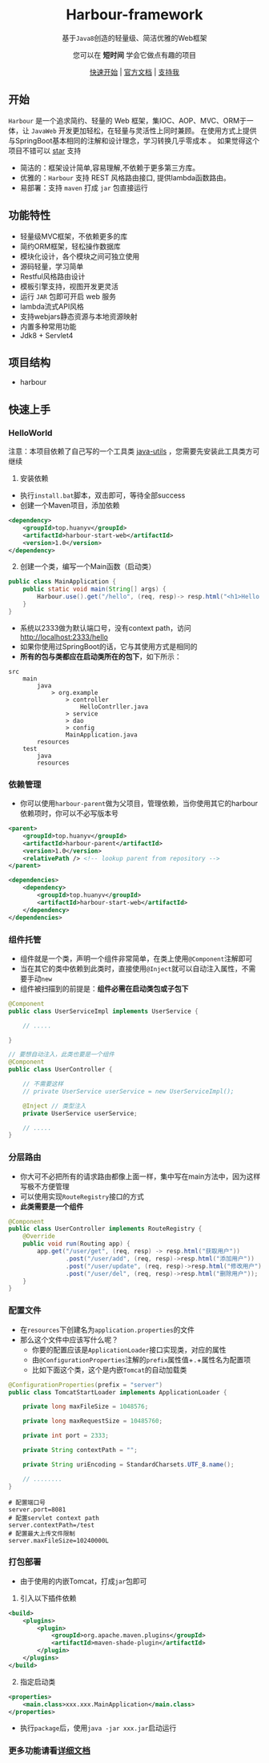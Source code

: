 <h1 align="center">Harbour-framework</h1>
<p align="center">基于<code>Java8</code>创造的轻量级、简洁优雅的Web框架 </p>
<p align="center">您可以在 <b>短时间</b> 学会它做点有趣的项目</p>
<p align="center">
    <a href="#开始" target="_self">快速开始</a> | 
    <a href="http://harbour.huanyv.top" target="_blank">官方文档</a> | 
    <a href="https://github.com/huanyv/harbour-framework" target="_blank">支持我</a> 
</p>

## 开始

`Harbour` 是一个追求简约、轻量的 Web 框架，集IOC、AOP、MVC、ORM于一体，让 `JavaWeb` 开发更加轻松，在轻量与灵活性上同时兼顾。 在使用方式上提供与SpringBoot基本相同的注解和设计理念，学习转换几乎零成本 。
如果觉得这个项目不错可以 [star](https://github.com/huanyv/harbour-framework) 支持

* 简洁的：框架设计简单,容易理解,不依赖于更多第三方库。
* 优雅的：`Harbour` 支持 REST 风格路由接口, 提供lambda函数路由。
* 易部署：支持 `maven` 打成 `jar` 包直接运行

## 功能特性

* 轻量级MVC框架，不依赖更多的库
* 简约ORM框架，轻松操作数据库
* 模块化设计，各个模块之间可独立使用
* 源码轻量，学习简单
* Restful风格路由设计
* 模板引擎支持，视图开发更灵活
* 运行 `JAR` 包即可开启 web 服务
* lambda流式API风格
* 支持webjars静态资源与本地资源映射
* 内置多种常用功能
* Jdk8 + Servlet4

## 项目结构

* harbour

## 快速上手

### HelloWorld

注意：本项目依赖了自己写的一个工具类 [java-utils](https://gitee.com/huanyv/java-utils) ，您需要先安装此工具类方可继续

1. 安装依赖

* 执行`install.bat`脚本，双击即可，等待全部success
* 创建一个Maven项目，添加依赖

```xml
<dependency>
    <groupId>top.huanyv</groupId>
    <artifactId>harbour-start-web</artifactId>
    <version>1.0</version>
</dependency>
```

2. 创建一个类，编写一个Main函数（启动类）

```java
public class MainApplication {
    public static void main(String[] args) {
        Harbour.use().get("/hello", (req, resp)-> resp.html("<h1>Hello World!</h1>")).run(MainApplication.class);
    }
}
```
* 系统以2333做为默认端口号，没有context path，访问<http://localhost:2333/hello>
* 如果你使用过SpringBoot的话，它与其使用方式是相同的
* **所有的包与类都应在启动类所在的包下**，如下所示：

```
src
    main
        java
            > org.example
                > controller
                    HelloContrller.java
                > service
                > dao
                > config
                MainApplication.java
        resources
    test
        java
        resources
```

### 依赖管理

* 你可以使用`harbour-parent`做为父项目，管理依赖，当你使用其它的harbour依赖项时，你可以不必写版本号

```xml
<parent>
    <groupId>top.huanyv</groupId>
    <artifactId>harbour-parent</artifactId>
    <version>1.0</version>
    <relativePath /> <!-- lookup parent from repository -->
</parent>

<dependencies>
    <dependency>
        <groupId>top.huanyv</groupId>
        <artifactId>harbour-start-web</artifactId>
    </dependency>
</dependencies>
```

### 组件托管

* 组件就是一个类，声明一个组件非常简单，在类上使用`@Component`注解即可
* 当在其它的类中依赖到此类时，直接使用`@Inject`就可以自动注入属性，不需要手动`new`
* 组件被扫描到的前提是：**组件必需在启动类包或子包下**

```java
@Component
public class UserServiceImpl implements UserService {

	// .....

}

// 要想自动注入，此类也要是一个组件
@Component
public class UserController {

    // 不需要这样
    // private UserService userService = new UserServiceImpl();

    @Inject // 类型注入
    private UserService userService;

    // .....
}
```

### 分层路由

* 你大可不必把所有的请求路由都像上面一样，集中写在main方法中，因为这样写极不方便管理
* 可以使用实现`RouteRegistry`接口的方式
* **此类需要是一个组件**

```java
@Component
public class UserController implements RouteRegistry {
    @Override
    public void run(Routing app) {
        app.get("/user/get", (req, resp) -> resp.html("获取用户"))
                .post("/user/add", (req, resp)->resp.html("添加用户"))
                .post("/user/update", (req, resp)->resp.html("修改用户"))
                .post("/user/del", (req, resp)->resp.html("删除用户"));
    }
}
```

### 配置文件

* 在`resources`下创建名为`application.properties`的文件
* 那么这个文件中应该写什么呢？
    * 你要的配置应该是`ApplicationLoader`接口实现类，对应的属性
    * 由`@ConfigurationProperties`注解的`prefix`属性值+`.`+属性名为配置项
    * 比如下面这个类，这个是内嵌`Tomcat`的自动加载类

```java
@ConfigurationProperties(prefix = "server")
public class TomcatStartLoader implements ApplicationLoader {

    private long maxFileSize = 1048576;

    private long maxRequestSize = 10485760;

    private int port = 2333;

    private String contextPath = "";

    private String uriEncoding = StandardCharsets.UTF_8.name();

    // ........
}
```

```properties
# 配置端口号
server.port=8081
# 配置servlet context path
server.contextPath=/test
# 配置最大上传文件限制
server.maxFileSize=10240000L
```

### 打包部署

* 由于使用的内嵌Tomcat，打成`jar`包即可

1. 引入以下插件依赖

```xml
<build>
    <plugins>
        <plugin>
            <groupId>org.apache.maven.plugins</groupId>
            <artifactId>maven-shade-plugin</artifactId>
        </plugin>
    </plugins>
</build>
```

2. 指定启动类

```xml
<properties>
    <main.class>xxx.xxx.MainApplication</main.class>
</properties>
```

* 执行`package`后，使用`java -jar xxx.jar`启动运行


### 更多功能请看[详细文档](http://harbour.huanyv.top)


